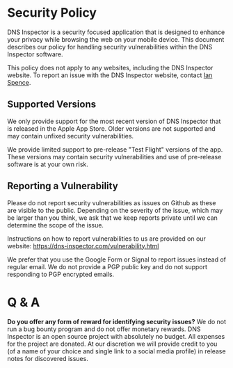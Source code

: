 # Security Policy

DNS Inspector is a security focused application that is designed to enhance your privacy
while browsing the web on your mobile device. This document describes our policy for handling
security vulnerabilities within the DNS Inspector software.

This policy does not apply to any websites, including the DNS Inspector website. To report
an issue with the DNS Inspector website, contact [Ian Spence](https://ianspence.com/).

## Supported Versions

We only provide support for the most recent version of DNS Inspector that is released in the Apple
App Store. Older versions are not supported and may contain unfixed security vulnerabilities.

We provide limited support to pre-release "Test Flight" versions of the app. These versions may
contain security vulnerabilities and use of pre-release software is at your own risk.

## Reporting a Vulnerability

Please do not report security vulnerabilities as issues on Github as these are visible to the
public.
Depending on the severity of the issue, which may be larger than you think, we ask that we keep
reports private until we can determine the scope of the issue.

Instructions on how to report vulnerabilities to us are provided on our website:
https://dns-inspector.com/vulnerability.html

We prefer that you use the Google Form or Signal to report issues instead of regular email.
We do not provide a PGP public key and do not support responding to PGP encrypted emails.

# Q & A

**Do you offer any form of reward for identifying security issues?**
We do not run a bug bounty program and do not offer monetary rewards. DNS Inspector is an open
source project with absolutely no budget. All expenses for the project are donated. At our
discretion we will provide credit to you (of a name of your choice and single link to a social
media profile) in release notes for discovered issues.
